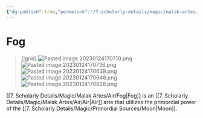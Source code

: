 ```yaml
---
{"dg-publish":true,"permalink":"/7-scholarly-details/magic/malak-artes/air/fog/"}
---
```


# Fog

>[!grid]
>![Pasted image 20230124170710.png](/img/user/x.%20Assets/Attachments/Pasted%20image%2020230124170710.png)
>![Pasted image 20230124170736.png](/img/user/x.%20Assets/Attachments/Pasted%20image%2020230124170736.png)
>![Pasted image 20230124170639.png](/img/user/x.%20Assets/Attachments/Pasted%20image%2020230124170639.png)
>![Pasted image 20230124170648.png](/img/user/x.%20Assets/Attachments/Pasted%20image%2020230124170648.png)
>![Pasted image 20230124170828.png](/img/user/x.%20Assets/Attachments/Pasted%20image%2020230124170828.png)

[[7. Scholarly Details/Magic/Malak Artes/Air/Fog\|Fog]] is an [[7. Scholarly Details/Magic/Malak Artes/Air/Air\|Air]] arte that utilizes the primordial power of the [[7. Scholarly Details/Magic/Primordial Sources/Moon\|Moon]].